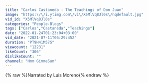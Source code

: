 ```yaml
---
title: "Carlos Castaneda - The Teachings of Don Juan"
image: "https:\/\/i.ytimg.com\/vi\/X5MlVq8Jl0s\/hqdefault.jpg"
vid_id: "X5MlVq8Jl0s"
categories: "People-Blogs"
tags: ["Carlos","Castaneda","Teachings"]
date: "2022-01-24T01:23:04+03:00"
vid_date: "2021-07-11T06:29:45Z"
duration: "PT9H41M57S"
viewcount: "12231"
likeCount: "306"
dislikeCount: ""
channel: "Hmm GimmeSum"
---
```

{% raw %}Narrated by Luis Moreno{% endraw %}

